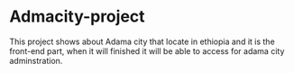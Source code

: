 # Admacity-project

This project shows about Adama city that locate in ethiopia and it is the front-end part, when it will finished it will be able to access for adama city adminstration.
